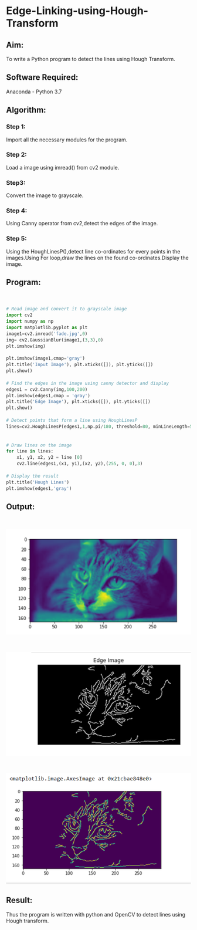 # Edge-Linking-using-Hough-Transform
## Aim:
To write a Python program to detect the lines using Hough Transform.

## Software Required:
Anaconda - Python 3.7

## Algorithm:
### Step 1:
Import all the necessary modules for the program.
<br>

### Step 2:
Load a image using imread() from cv2 module.
<br>

### Step3:
Convert the image to grayscale.
<br>

### Step 4:
Using Canny operator from cv2,detect the edges of the image.
<br>

### Step 5:
Using the HoughLinesP(),detect line co-ordinates for every points in the images.Using For loop,draw the lines on the found co-ordinates.Display the image.
<br>


## Program:
```Python


# Read image and convert it to grayscale image
import cv2
import numpy as np
import matplotlib.pyplot as plt
image1=cv2.imread('fade.jpg',0)
img= cv2.GaussianBlur(image1,(3,3),0)
plt.imshow(img)

plt.imshow(image1,cmap='gray')
plt.title('Input Image'), plt.xticks([]), plt.yticks([])
plt.show()

# Find the edges in the image using canny detector and display
edges1 = cv2.Canny(img,100,200)
plt.imshow(edges1,cmap = 'gray')
plt.title('Edge Image'), plt.xticks([]), plt.yticks([])
plt.show()

# Detect points that form a line using HoughLinesP
lines=cv2.HoughLinesP(edges1,1,np.pi/180, threshold=80, minLineLength=50,maxLineGap=250)


# Draw lines on the image
for line in lines:
    x1, y1, x2, y2 = line [0] 
    cv2.line(edges1,(x1, y1),(x2, y2),(255, 0, 0),3)

# Display the result
plt.title('Hough Lines')
plt.imshow(edges1,'gray')

```
## Output:
<br>

![Output](r1.png)

<br>

![Output](r2.png)

<br>

![Output](r3.png)

## Result:
Thus the program is written with python and OpenCV to detect lines using Hough transform. 
